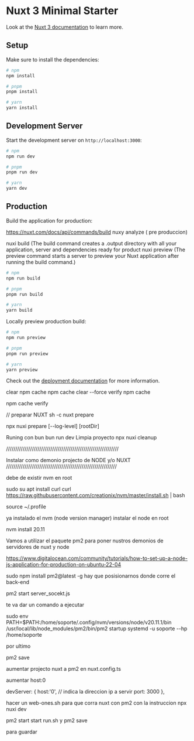 # Nuxt 3 Minimal Starter

Look at the [Nuxt 3 documentation](https://nuxt.com/docs/getting-started/introduction) to learn more.

## Setup

Make sure to install the dependencies:

```bash
# npm
npm install

# pnpm
pnpm install

# yarn
yarn install
```

## Development Server

Start the development server on `http://localhost:3000`:

```bash
# npm
npm run dev

# pnpm
pnpm run dev

# yarn
yarn dev
```

## Production

Build the application for production:

https://nuxt.com/docs/api/commands/build
nuxy analyze ( pre produccion)

nuxi build (The build command creates a .output directory with all your application, server and dependencies ready for product
nuxi preview (The preview command starts a server to preview your Nuxt application after running the build command.)

```bash
# npm
npm run build

# pnpm
pnpm run build

# yarn
yarn build
```

Locally preview production build:

```bash
# npm
npm run preview

# pnpm
pnpm run preview

# yarn
yarn preview
```

Check out the [deployment documentation](https://nuxt.com/docs/getting-started/deployment) for more information.

clear npm cache
npm cache clear --force
verify npm cache

npm cache verify

// preparar NUXT
sh -c nuxt prepare

npx nuxi prepare [--log-level] [rootDir]

Runing con bun
bun run dev
Limpia proyecto
npx nuxi cleanup


/////////////////////////////////////////////////////////////

Instalar como demonio projecto de NODE y/o NUXT
////////////////////////////////////////////////////////////

debe de existir nvm en root

sudo su
apt install curl 
curl https://raw.githubusercontent.com/creationix/nvm/master/install.sh | bash 

source ~/.profile   

ya instalado el nvm (node version manager)
instalar el node en root

nvm install 20.11


Vamos a utilizar el paquete pm2 para poner nustros demonios de servidores de nuxt y node 

https://www.digitalocean.com/community/tutorials/how-to-set-up-a-node-js-application-for-production-on-ubuntu-22-04

sudo npm install pm2@latest -g
 hay que posisionarnos donde corre el back-end

pm2 start server_socekt.js

te va dar un comando a ejecutar

sudo env PATH=$PATH:/home/soporte/.config/nvm/versions/node/v20.11.1/bin /usr/local/lib/node_modules/pm2/bin/pm2 startup systemd -u soporte --hp /home/soporte

por ultimo


pm2 save



aumentar projecto nuxt a pm2
en nuxt.config.ts

aumentar host:0

devServer: {
    host:'0',   // indica la direccion ip a servir
    port: 3000
  },

hacer un web-ones.sh para que corra nuxt con pm2
con la instruccion
npx nuxi dev


pm2 start start run.sh
y 
pm2 save

para guardar 




